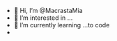 - 👋 Hi, I’m @MacrastaMia
- 👀 I’m interested in ...
- 🌱 I’m currently learning ...to code
- 

<!---
MacrastaMia/MacrastaMia is a ✨ special ✨ repository because its `README.md` (this file) appears on your GitHub profile.
You can click the Preview link to take a look at your changes.
--->

